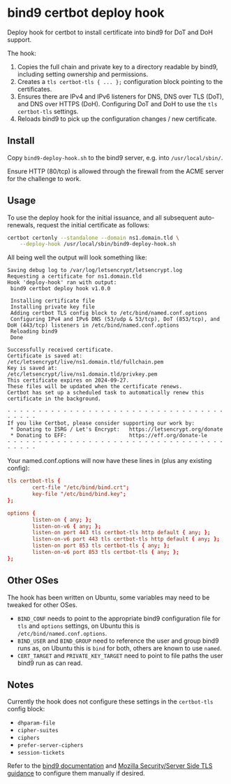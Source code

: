 <!--
SPDX-FileCopyrightText: 2024 Joe Pitt

SPDX-License-Identifier: GPL-3.0-only
-->
# bind9 certbot deploy hook

Deploy hook for certbot to install certificate into bind9 for DoT and DoH support.

The hook:

1. Copies the full chain and private key to a directory readable by bind9, including setting
    ownership and permissions.
2. Creates a `tls certbot-tls { ... };` configuration block pointing to the certificates.
3. Ensures there are IPv4 and IPv6 listeners for DNS, DNS over TLS (DoT), and DNS over HTTPS (DoH).
    Configuring DoT and DoH to use the `tls certbot-tls` settings.
4. Reloads bind9 to pick up the configuration changes / new certificate.

## Install

Copy `bind9-deploy-hook.sh` to the bind9 server, e.g. into `/usr/local/sbin/`.

Ensure HTTP (80/tcp) is allowed through the firewall from the ACME server for the challenge to work.

## Usage

To use the deploy hook for the initial issuance, and all subsequent auto-renewals, request the
initial certificate as follows:

```sh
certbot certonly --standalone --domain ns1.domain.tld \
    --deploy-hook /usr/local/sbin/bind9-deploy-hook.sh 
```

All being well the output will look something like:

```
Saving debug log to /var/log/letsencrypt/letsencrypt.log
Requesting a certificate for ns1.domain.tld
Hook 'deploy-hook' ran with output:
 bind9 certbot deploy hook v1.0.0

 Installing certificate file
 Installing private key file
 Adding certbot TLS config block to /etc/bind/named.conf.options
 Configuring IPv4 and IPv6 DNS (53/udp & 53/tcp), DoT (853/tcp), and DoH (443/tcp) listeners in /etc/bind/named.conf.options
 Reloading bind9
 Done

Successfully received certificate.
Certificate is saved at: /etc/letsencrypt/live/ns1.domain.tld/fullchain.pem
Key is saved at:         /etc/letsencrypt/live/ns1.domain.tld/privkey.pem
This certificate expires on 2024-09-27.
These files will be updated when the certificate renews.
Certbot has set up a scheduled task to automatically renew this certificate in the background.

- - - - - - - - - - - - - - - - - - - - - - - - - - - - - - - - - - - - - - - -
If you like Certbot, please consider supporting our work by:
 * Donating to ISRG / Let's Encrypt:   https://letsencrypt.org/donate
 * Donating to EFF:                    https://eff.org/donate-le
- - - - - - - - - - - - - - - - - - - - - - - - - - - - - - - - - - - - - - - -
```

Your named.conf.options will now have these lines in (plus any existing config):

```conf
tls certbot-tls {
        cert-file "/etc/bind/bind.crt";
        key-file "/etc/bind/bind.key";
};

options {
        listen-on { any; };
        listen-on-v6 { any; };
        listen-on port 443 tls certbot-tls http default { any; };
        listen-on-v6 port 443 tls certbot-tls http default { any; };
        listen-on port 853 tls certbot-tls { any; };
        listen-on-v6 port 853 tls certbot-tls { any; };
};
```

## Other OSes

The hook has been written on Ubuntu, some variables may need to be tweaked for other OSes.

* `BIND_CONF` needs to point to the appropriate bind9 configuration file for `tls` and `options`
    settings, on Ubuntu this is `/etc/bind/named.conf.options`.
* `BIND_USER` and `BIND_GROUP` need to reference the user and group bind9 runs as, on Ubuntu this is
    `bind` for both, others are known to use `named`.
* `CERT_TARGET` and `PRIVATE_KEY_TARGET` need to point to file paths the user bind9 run as can read.

## Notes

Currently the hook does not configure these settings in the `certbot-tls` config block:

* `dhparam-file`
* `cipher-suites`
* `ciphers`
* `prefer-server-ciphers`
* `session-tickets`

Refer to the
[bind9 documentation](https://bind9.readthedocs.io/en/latest/reference.html#tls-block-definition-and-usage)
and [Mozilla Security/Server Side TLS guidance](https://wiki.mozilla.org/Security/Server_Side_TLS)
to configure them manually if desired.
